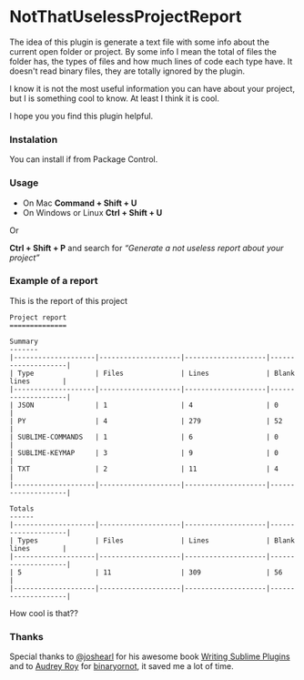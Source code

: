 # NotThatUselessProjectReport

The idea of this plugin is generate a text file with some info about the current open folder or project. By some info I mean the total of files the folder has, the types of files and how much lines of code each type have. It doesn't read binary files, they are totally ignored by the plugin.

I know it is not the most useful information you can have about your project, but I is something cool to know. At least I think it is cool.

I hope you you find this plugin helpful.

### Instalation
You can install if from Package Control.

### Usage
* On Mac **Command + Shift + U**
* On Windows or Linux **Ctrl + Shift + U**

Or 

**Ctrl + Shift + P** and search for *“Generate a not useless report about your project”*


### Example of a report
This is the report of this project

```
Project report
==============

Summary
-------
|--------------------|--------------------|--------------------|--------------------|
| Type               | Files              | Lines              | Blank lines        |
|--------------------|--------------------|--------------------|--------------------|
| JSON               | 1                  | 4                  | 0                  |
| PY                 | 4                  | 279                | 52                 |
| SUBLIME-COMMANDS   | 1                  | 6                  | 0                  |
| SUBLIME-KEYMAP     | 3                  | 9                  | 0                  |
| TXT                | 2                  | 11                 | 4                  |
|--------------------|--------------------|--------------------|--------------------|

Totals
------
|--------------------|--------------------|--------------------|--------------------|
| Types              | Files              | Lines              | Blank lines        |
|--------------------|--------------------|--------------------|--------------------|
| 5                  | 11                 | 309                | 56                 |
|--------------------|--------------------|--------------------|--------------------|
```

How cool is that??

### Thanks

Special thanks to [@joshearl](https://github.com/joshearl) for his awesome book [Writing Sublime Plugins](https://leanpub.com/writing-sublime-plugins) and to [Audrey Roy](https://github.com/audreyr) for [binaryornot](https://github.com/audreyr/binaryornot), it saved me a lot of time.


